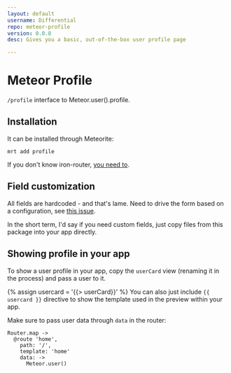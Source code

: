 ```yaml
---
layout: default
username: Differential
repo: meteor-profile
version: 0.0.8
desc: Gives you a basic, out-of-the-box user profile page

---
```

# Meteor Profile

`/profile` interface to Meteor.user().profile.

## Installation

It can be installed through Meteorite:

```
mrt add profile
```
If you don't know iron-router, [you need to](https://github.com/EventedMind/iron-router#quick-start).

## Field customization

All fields are hardcoded - and that's lame. Need to drive the form based
on a configuration, see [this issue](https://github.com/BeDifferential/meteor-profile/issues/3).

In the short term, I'd say if you need custom fields, just copy files
from this package into your app directly.

## Showing profile in your app

To show a user profile in your app, copy the `userCard` view (renaming
it in the process) and pass a user to it.

{% assign usercard = '{{> userCard}}' %}
You can also just include `{{ usercard }}` directive to show the
template used in the preview within your app.

Make sure to pass user data through `data` in the router:

```
Router.map ->
  @route 'home',
    path: '/',
    template: 'home'
    data: ->
      Meteor.user()
```

